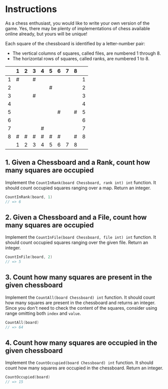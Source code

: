 # Instructions

As a chess enthusiast, you would like to write your own version of the game. Yes, there may be plenty of implementations of chess available online already, but yours will be unique!

Each square of the chessboard is identified by a letter-number pair:
 - The vertical columns of squares, called files, are numbered 1 through 8.
 - The horizontal rows of squares, called ranks, are numbered 1 to 8.

|   | 1 | 2 | 3 | 4 | 5 | 6 | 7 | 8 |   |
|---|---|---|---|---|---|---|---|---|---|
| 1 | # |   | # |   |   |   |   |   | 1 |
| 2 |   |   |   |   | # |   |   |   | 2 |
| 3 |   |   | # |   |   |   |   |   | 3 |
| 4 |   |   |   |   |   |   |   |   | 4 |
| 5 |   |   |   |   |   | # |   | # | 5 |
| 6 |   |   |   |   |   |   |   |   | 6 |
| 7 |   |   |   | # |   |   |   |   | 7 |
| 8 | # | # | # | # | # | # |   | # | 8 |
|   | 1 | 2 | 3 | 4 | 5 | 6 | 7 | 8 |   |

## 1. Given a Chessboard and a Rank, count how many squares are occupied

Implement the `CountInRank(board Chessboard, rank int) int` function.
It should count occupied squares ranging over a map. Return an integer.

```go
CountInRank(board, 1)
// => 6
```

## 2. Given a Chessboard and a File, count how many squares are occupied

Implement the `CountInFile(board Chessboard, file int) int` function.
It should count occupied squares ranging over the given file. Return an integer.

```go
CountInFile(board, 2)
// => 5
```

## 3. Count how many squares are present in the given chessboard

Implement the `CountAll(board Chessboard) int` function.
It should count how many squares are present in the chessboard and returns
an integer. Since you don't need to check the content of the squares,
consider using range omitting both `index` and `value`.

```go
CountAll(board)
// => 64
```

## 4. Count how many squares are occupied in the given chessboard

Implement the `CountOccupied(board Chessboard) int` function.
It should count how many squares are occupied in the chessboard.
Return an integer.

```go
CountOccupied(board)
// => 15
```
